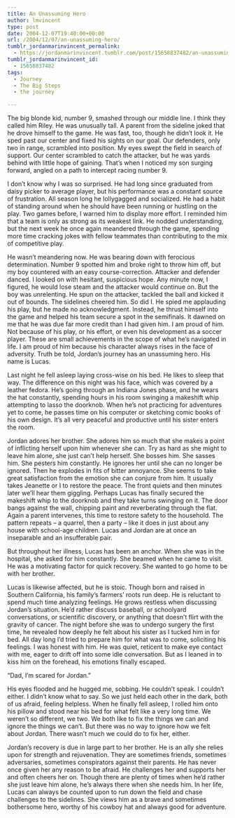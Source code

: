 ```yaml
---
title: An Unassuming Hero
author: lmvincent
type: post
date: 2004-12-07T19:40:00+00:00
url: /2004/12/07/an-unassuming-hero/
tumblr_jordanmarinvincent_permalink:
  - https://jordanmarinvincent.tumblr.com/post/15658837482/an-unassuming-hero
tumblr_jordanmarinvincent_id:
  - 15658837482
tags:
  - Journey
  - The Big Steps
  - the journey

---
```

The big blonde kid, number 9, smashed through our middle line. I think they called him Riley. He was unusually tall. A parent from the sideline joked that he drove himself to the game. He was fast, too, though he didn&rsquo;t look it. He sped past our center and fixed his sights on our goal. Our defenders, only two in range, scrambled into position. My eyes swept the field in search of support. Our center scrambled to catch the attacker, but he was yards behind with little hope of gaining. That&rsquo;s when I noticed my son surging forward, angled on a path to intercept racing number 9.

I don&rsquo;t know why I was so surprised. He had long since graduated from daisy picker to average player, but his performance was a constant source of frustration. All season long he lollygagged and socialized. He had a habit of standing around when he should have been running or hustling on the play. Two games before, I warned him to display more effort. I reminded him that a team is only as strong as its weakest link. He nodded understanding, but the next week he once again meandered through the game, spending more time cracking jokes with fellow teammates than contributing to the mix of competitive play.

He wasn&rsquo;t meandering now. He was bearing down with ferocious determination. Number 9 spotted him and broke right to throw him off, but my boy countered with an easy course-correction. Attacker and defender danced. I looked on with hesitant, suspicious hope. Any minute now, I figured, he would lose steam and the attacker would continue on. But the boy was unrelenting. He spun on the attacker, tackled the ball and kicked it out of bounds. The sidelines cheered him. So did I. He spied me applauding his play, but he made no acknowledgment. Instead, he thrust himself into the game and helped his team secure a spot in the semifinals. It dawned on me that he was due far more credit than I had given him. I am proud of him. Not because of his play, or his effort, or even his development as a soccer player. These are small achievements in the scope of what he&rsquo;s navigated in life. I am proud of him because his character always rises in the face of adversity. Truth be told, Jordan&rsquo;s journey has an unassuming hero. His name is Lucas.<a name="more"></a>

Last night he fell asleep laying cross-wise on his bed. He likes to sleep that way. The difference on this night was his face, which was covered by a leather fedora. He&rsquo;s going through an Indiana Jones phase, and he wears the hat constantly, spending hours in his room swinging a makeshift whip attempting to lasso the doorknob. When he&rsquo;s not practicing for adventures yet to come, he passes time on his computer or sketching comic books of his own design. It&rsquo;s all very peaceful and productive until his sister enters the room.

Jordan adores her brother. She adores him so much that she makes a point of inflicting herself upon him whenever she can. Try as hard as she might to leave him alone, she just can&rsquo;t help herself. She bosses him. She sasses him. She pesters him constantly. He ignores her until she can no longer be ignored. Then he explodes in fits of bitter annoyance. She seems to take great satisfaction from the emotion she can conjure from him. It usually takes Jeanette or I to restore the peace. The front quiets and then minutes later we&rsquo;ll hear them giggling. Perhaps Lucas has finally secured the makeshift whip to the doorknob and they take turns swinging on it. The door bangs against the wall, chipping paint and reverberating through the flat. Again a parent intervenes, this time to restore safety to the household. The pattern repeats &ndash; a quarrel, then a party &ndash; like it does in just about any house with school-age children. Lucas and Jordan are at once an inseparable and an insufferable pair.

But throughout her illness, Lucas has been an anchor. When she was in the hospital, she asked for him constantly. She beamed when he came to visit. He was a motivating factor for quick recovery. She wanted to go home to be with her brother.

Lucas is likewise affected, but he is stoic. Though born and raised in Southern California, his family&rsquo;s farmers&rsquo; roots run deep. He is reluctant to spend much time analyzing feelings. He grows restless when discussing Jordan&rsquo;s situation. He&rsquo;d rather discuss baseball, or schoolyard conversations, or scientific discovery, or anything that doesn&rsquo;t flirt with the gravity of cancer. The night before she was to undergo surgery the first time, he revealed how deeply he felt about his sister as I tucked him in for bed. All day long I&rsquo;d tried to prepare him for what was to come, soliciting his feelings. I was honest with him. He was quiet, reticent to make eye contact with me, eager to drift off into some idle conversation. But as I leaned in to kiss him on the forehead, his emotions finally escaped.

&ldquo;Dad, I&rsquo;m scared for Jordan.&rdquo;

His eyes flooded and he hugged me, sobbing. He couldn&rsquo;t speak. I couldn&rsquo;t either. I didn&rsquo;t know what to say. So we just held each other in the dark, both of us afraid, feeling helpless. When he finally fell asleep, I rolled him onto his pillow and stood near his bed for what felt like a very long time. We weren&rsquo;t so different, we two. We both like to fix the things we can and ignore the things we can&rsquo;t. But there was no way to ignore how we felt about Jordan. There wasn&rsquo;t much we could do to fix her, either.

Jordan&rsquo;s recovery is due in large part to her brother. He is an ally she relies upon for strength and rejuvenation. They are sometimes friends, sometimes adversaries, sometimes conspirators against their parents. He has never once given her any reason to be afraid. He challenges her and supports her and often cheers her on. Though there are plenty of times when he&rsquo;d rather she just leave him alone, he&rsquo;s always there when she needs him. In her life, Lucas can always be counted upon to run down the field and chase challenges to the sidelines. She views him as a brave and sometimes bothersome hero, worthy of his cowboy hat and always good for adventure.

<div class="blogger-post-footer">
  <img loading="lazy" width="1" height="1" src="https://blogger.googleusercontent.com/tracker/9039099668816362935-3529977032679202027?l=jordansjourney2.blogspot.com" alt="" />
</div>